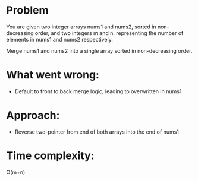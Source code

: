 # Problem
You are given two integer arrays nums1 and nums2, sorted in non-decreasing order, and two integers m and n, representing the number of elements in nums1 and nums2 respectively.

Merge nums1 and nums2 into a single array sorted in non-decreasing order.

# What went wrong:
- Default to front to back merge logic, leading to overwritten in nums1

# Approach:
- Reverse two-pointer from end of both arrays into the end of nums1

# Time complexity:
O(m+n)